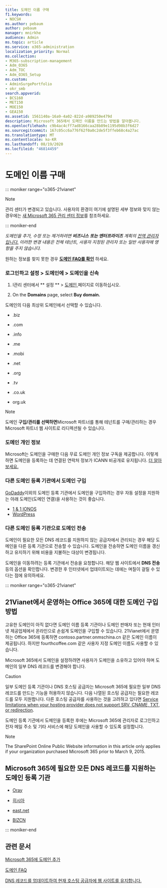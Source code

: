 ```yaml
---
title: 도메인 이름 구매
f1.keywords:
- NOCSH
ms.author: pebaum
author: pebaum
manager: mnirkhe
audience: Admin
ms.topic: article
ms.service: o365-administration
localization_priority: Normal
ms.collection:
- M365-subscription-management
- Adm_O365
- Adm_TOC
- Adm_O365_Setup
ms.custom:
- AdminSurgePortfolio
- okr_smb
search.appverid:
- BCS160
- MET150
- MOE150
- GEA150
ms.assetid: 1561140a-16a9-4a02-822d-a989250e479d
description: Microsoft 365에서 도메인 이름을 만드는 방법을 알아봅니다.
ms.openlocfilehash: c9b4ac4cff7ad8166caa28b89e1195d98b3f6d27
ms.sourcegitcommit: 167c05cc6a776f62f0a0c2de5f3ffeb68c4a27ac
ms.translationtype: MT
ms.contentlocale: ko-KR
ms.lasthandoff: 08/19/2020
ms.locfileid: "46814459"
---
```

# <a name="buy-a-domain-name"></a>도메인 이름 구매

::: moniker range="o365-21vianet"

> [!NOTE]
> 관리 센터가 변경되고 있습니다. 사용자의 환경이 여기에 설명된 세부 정보와 맞지 않는 경우에는 [새 Microsoft 365 관리 센터 정보](https://docs.microsoft.com/microsoft-365/admin/microsoft-365-admin-center-preview?view=o365-21vianet)를 참조하세요.

::: moniker-end

 *도메인을 추가, 수정 또는 제거하려면 **비즈니스** **또는 엔터프라이즈** 계획의 [전역 관리자입니다.](https://products.office.com/business/office) 이러한 변경 내용은 전체 테넌트, 사용자 *지정된 관리자 또는* *일반* 사용자에 영향을 주지 않습니다.*  

 원하는 정보를 찾지 못한 경우 **[도메인 FAQ를 확인](../setup/domains-faq.md)** 하세요. 
  
### <a name="sign-in-and-go-to-settings--domains--buy-a-domain"></a>로그인하고 설정 \> 도메인에 \> 도메인을 신속

1. I관리 센터에서 ** 설정 ** \> <a href="https://go.microsoft.com/fwlink/p/?linkid=834818" target="_blank"> 도메인 </a> 페이지로 이동하십시오.
    
3. On the **Domains** page, select **Buy domain.**
    
도메인의 다음 최상위 도메인에서 선택할 수 있습니다.
  
- .biz
    
- .com
    
- .info
    
- .me
    
- .mobi
    
- .net
    
- .org
    
- .tv
    
- .co.uk
    
- org.uk
    

> [!NOTE]
> 도메인 **구입/관리를 선택하면**Microsoft 파트너를 통해 테넌트를 구매/관리하는 경우 Microsoft 파트너 웹 사이트로 리디렉션될 수 있습니다.

### <a name="domain-privacy"></a>도메인 개인 정보
Microsoft는 도메인을 구매한 다음 무료 도메인 개인 정보 구독을 제공합니다. 이렇게 하면 도메인을 등록하는 데 연결된 연락처 정보가 ICANN 비공개로 유지됩니다. [더 알아보세요.](https://whois.icann.org/en/privacy-and-proxy-services)
  
### <a name="buy-a-domain-from-another-domain-registrar"></a>다른 도메인 등록 기관에서 도메인 구입
[GoDaddy](https://www.godaddy.com)이외의 도메인 등록 기관에서 도메인을 구입하려는 경우 자동 설정을 지원하는 아래 도메인(도메인 연결)을 사용하는 것이 좋습니다. 
  
- [1 &amp; 1 IONOS](https://www.1and1.com/)
- [WordPress](https://www.wordpress.com) 

   
### <a name="transfer-your-domain-to-a-different-domain-registrar"></a>다른 도메인 등록 기관으로 도메인 전송

도메인이 필요한 모든 DNS 레코드를 지원하지 않는 공급자에서 관리되는 경우 해당 도메인을 다른 등록 기관으로 전송할 수 있습니다. 도메인을 전송하면 도메인 이름을 갱신하고 유지하기 위해 비용을 지불하는 대상이 변경됩니다.
  
도메인을 이동하려는 등록 기관에서 전송을 요청합니다. 해당 웹 사이트에서 **DNS 전송** 등의 옵션을 확인합니다. 변경한 후 인터넷에서 업데이트되는 데에는 며칠이 걸릴 수 있다는 점에 유의하세요.
 



::: moniker range="o365-21vianet"
## <a name="how-to-buy-a-domain-for-office-365-operated-by-21vianet"></a>21Vianet에서 운영하는 Office 365에 대한 도메인 구입 방법



고유한 도메인이 아직 없다면 도메인 이름 등록 기관이나 도메인 판매자 또는 현재 인터넷 제공업체에서 온라인으로 손쉽게 도메인을 구입할 수 있습니다. 21Vianet에서 운영하는 Office 365에 등록하면 contoso.partner.onmschina.cn 같은 도메인 이름이 제공됩니다. 하지만 fourthcoffee.com 같은 사용자 지정 도메인 이름도 사용할 수 있습니다.
  
Microsoft 365에서 도메인을 설정하려면 사용자가 도메인을 소유하고 있어야 하며 도메인의 일부 DNS 레코드를 변경해야 합니다.
  
> [!CAUTION]
> 일부 도메인 등록 기관이나 DNS 호스팅 공급자는 Microsoft 365에 필요한 일부 DNS 레코드를 만드는 기능을 허용하지 않습니다. 다음 나열된 호스팅 공급자는 필요한 레코드를 모두 지원합니다. 다른 호스팅 공급자를 사용하는 것을 고려하고 있다면 [Service limitations when your hosting provider does not support SRV, CNAME, TXT, or redirection](https://support.microsoft.com/office/dfbb03e3-08c1-4c4e-b2f0-891665b29b77). 
  
도메인 등록 기관에서 도메인을 등록한 후에는 Microsoft 365에 관리자로 로그인하고 전자 메일 주소 및 기타 서비스에 해당 도메인을 사용할 수 있도록 설정합니다.
  
> [!NOTE]
> The SharePoint Online Public Website information in this article only applies if your organization purchased Microsoft 365 prior to March 9, 2015. 

## <a name="domain-registrars-that-support-all-dns-records-required-for-microsoft-365"></a>Microsoft 365에 필요한 모든 DNS 레코드를 지원하는 도메인 등록 기관

- [Oray](https://oray.com/)
    
- [히시아](https://www.hichina.com/)
    
- [east.net](http://www.east.net/)
    
- [BIZCN](https://www.bizcn.com/)
    
::: moniker-end

## <a name="related-articles"></a>관련 문서

[Microsoft 365에 도메인 추가](../setup/add-domain.md)

[도메인 FAQ](../setup/domains-faq.md)

[DNS 레코드를 업데이트하여 현재 호스팅 공급자에 웹 사이트를 유지합니다.](https://docs.microsoft.com/microsoft-365/admin/dns/update-dns-records-to-retain-current-hosting-provider)
